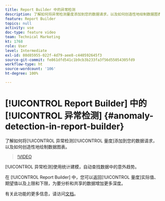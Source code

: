```yaml
---
title: Report Builder 中的异常检测
description: 了解如何将异常检测量度添加到您的数据请求，以及如何创造性地绘制数据图表。
feature: Report Builder
topics: null
activity: use
doc-type: feature video
team: Technical Marketing
kt: 1768
role: User
level: Intermediate
exl-id: 80d85955-022f-4d79-aee8-c440592645f3
source-git-commit: fe861dfd541c1b9cb3b233fa3f56d55054305fd9
workflow-type: ht
source-wordcount: '106'
ht-degree: 100%

---
```


# [!UICONTROL Report Builder] 中的[!UICONTROL 异常检测] {#anomaly-detection-in-report-builder}

了解如何将[!UICONTROL 异常检测][!UICONTROL 量度]添加到您的数据请求，以及如何创造性地绘制数据图表。

>[!VIDEO](https://video.tv.adobe.com/v/23543/?quality=12)

[!UICONTROL 异常检测]使用统计建模，自动查找数据中的意外趋势。

在 [!UICONTROL Report Builder] 中，您可以返回[!UICONTROL 量度]实际值、期望值以及上限和下限，为要分析和共享的数据增加更多深度。

有关此功能的更多信息，请访问[文档](https://experienceleague.adobe.com/docs/analytics/analyze/analysis-workspace/virtual-analyst/anomaly-detection/statistics-anomaly-detection.html?lang=zh-Hans)。
